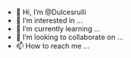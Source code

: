 - 👋 Hi, I’m @Dulcesrulli
- 👀 I’m interested in ...
- 🌱 I’m currently learning ...
- 💞️ I’m looking to collaborate on ...
- 📫 How to reach me ...

<!---
Dulcesrulli/Dulcesrulli is a ✨ special ✨ repository because its `README.md` (this file) appears on your GitHub profile.
You can click the Preview link to take a look at your changes.
--->
